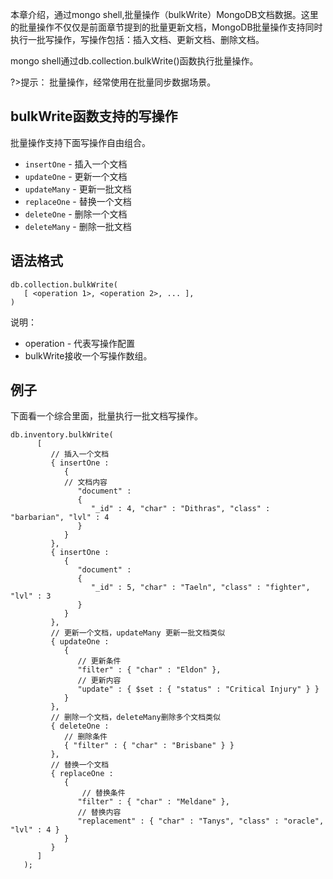 本章介绍，通过mongo shell,批量操作（bulkWrite）MongoDB文档数据。这里的批量操作不仅仅是前面章节提到的批量更新文档，MongoDB批量操作支持同时执行一批写操作，写操作包括：插入文档、更新文档、删除文档。

mongo shell通过db.collection.bulkWrite()函数执行批量操作。

?>提示： 批量操作，经常使用在批量同步数据场景。

## bulkWrite函数支持的写操作

批量操作支持下面写操作自由组合。

- `insertOne` - 插入一个文档
- `updateOne` - 更新一个文档
- `updateMany` - 更新一批文档
- `replaceOne` - 替换一个文档
- `deleteOne` - 删除一个文档
- `deleteMany` - 删除一批文档


## 语法格式
```terminal
db.collection.bulkWrite(
   [ <operation 1>, <operation 2>, ... ],
)
```
说明：

- operation - 代表写操作配置
- bulkWrite接收一个写操作数组。


## 例子

下面看一个综合里面，批量执行一批文档写操作。
```terminal
db.inventory.bulkWrite(
      [
         // 插入一个文档
         { insertOne :
            {
            // 文档内容
               "document" :
               {
                  "_id" : 4, "char" : "Dithras", "class" : "barbarian", "lvl" : 4
               }
            }
         },
         { insertOne :
            {
               "document" :
               {
                  "_id" : 5, "char" : "Taeln", "class" : "fighter", "lvl" : 3
               }
            }
         },
         // 更新一个文档，updateMany 更新一批文档类似
         { updateOne :
            {
               // 更新条件
               "filter" : { "char" : "Eldon" },
               // 更新内容
               "update" : { $set : { "status" : "Critical Injury" } }
            }
         },
         // 删除一个文档，deleteMany删除多个文档类似
         { deleteOne :
            // 删除条件
            { "filter" : { "char" : "Brisbane" } }
         },
         // 替换一个文档
         { replaceOne :
            {
                // 替换条件
               "filter" : { "char" : "Meldane" },
               // 替换内容
               "replacement" : { "char" : "Tanys", "class" : "oracle", "lvl" : 4 }
            }
         }
      ]
   );
```